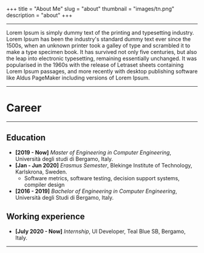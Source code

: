 +++
title = "About Me"
slug = "about"
thumbnail = "images/tn.png"
description = "about"
+++

---------------------------
Lorem Ipsum is simply dummy text of the printing and typesetting industry. Lorem Ipsum has been the industry's standard dummy text ever since the 1500s, when an unknown printer took a galley of type and scrambled it to make a type specimen book. It has survived not only five centuries, but also the leap into electronic typesetting, remaining essentially unchanged. It was popularised in the 1960s with the release of Letraset sheets containing Lorem Ipsum passages, and more recently with desktop publishing software like Aldus PageMaker including versions of Lorem Ipsum.

---------------------------

# Career
---------------------------
## Education
* **[2019 - Now]** *Master of Engineering in Computer Engineering*, Università degli studi di Bergamo, Italy.
* **[Jan - Jun 2020]** *Erasmus Semester*, Blekinge Institute of Technology, Karlskrona, Sweden.
  * Software metrics, software testing, decision support systems, compiler design
* **[2016 - 2019]** *Bachelor of Engineering in Computer Engineering*, Università degli Studi di Bergamo, Italy.



## Working experience
* **[July 2020 - Now]** *Internship*, UI Developer, Teal Blue SB, Bergamo, Italy.

---------------------------
